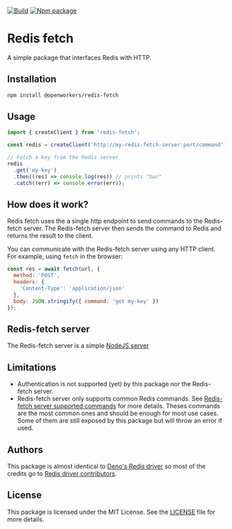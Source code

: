 [![Build](https://img.shields.io/github/actions/workflow/status/open-workers/redis-fetch/build.yml?logo=deno&label=Package+build)](https://github.com/open-workers/redis-fetch/actions/workflows/build.yml)
[![Npm package](https://img.shields.io/npm/v/@openworkers/redis-fetch.svg?logo=npm&logoColor=fff&label=NPM+package&color=blue)](https://www.npmjs.com/@openworkers/redis-fetch)

# Redis fetch

A simple package that interfaces Redis with HTTP.

## Installation

```bash
npm install @openworkers/redis-fetch
```

## Usage

```typescript
import { createClient } from 'redis-fetch';

const redis = createClient('http://my-redis-fetch-server:port/command');

// Fetch a key from the Redis server
redis
  .get('my-key')
  .then((res) => console.log(res)) // prints "bar"
  .catch((err) => console.error(err));
```

## How does it work?

Redis fetch uses the a single http endpoint to send commands to the Redis-fetch server. The Redis-fetch server then sends the command to Redis and returns the result to the client.

You can communicate with the Redis-fetch server using any HTTP client. For example, using `fetch` in the browser:

```js
const res = await fetch(url, {
  method: 'POST',
  headers: {
    'Content-Type': 'application/json'
  },
  body: JSON.stringify({ command: 'get my-key' })
});
```

## Redis-fetch server

The Redis-fetch server is a simple [NodeJS server]()

## Limitations

- Authentication is not supported (yet) by this package nor the Redis-fetch server.
- Redis-fetch server only supports common Redis commands. See [Redis-fetch server supported commands]() for more details. Theses commands are the most common ones and should be enough for most use cases. Some of them are still exposed by this package but will throw an error if used.

## Authors

This package is almost identical to [Deno's Redis driver](https://github.com/denodrivers/redis) so most of the credits go to [Redis driver contributors](https://github.com/denodrivers/redis/graphs/contributors).

## License

This package is licensed under the MIT License. See the [LICENSE](./LICENSE) file for more details.
